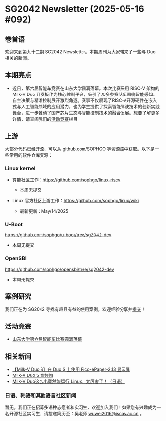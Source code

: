 # SG2042 Newsletter (2025-05-16 #092)

## 卷首语

欢迎来到第九十二期 SG2042 Newsletter。本期周刊为大家带来了一些与 Duo 相关的新闻。

## 本期亮点

+ 近日，第六届智能车竞赛在山东大学圆满落幕。本次比赛采用 RISC-V 架构的 Milk-V Duo 开发板作为核心控制平台，吸引了众多参赛队伍围绕智能感知、自主决策与精准控制展开激烈角逐。赛事不仅展现了RISC-V开源硬件在嵌入式与人工智能领域的应用潜力，也为学生提供了探索智能驾驶技术的创新实践舞台，进一步推动了国产芯片生态与智能控制技术的融合发展。想要了解更多详情，请查阅我们的[活动竞赛](#活动竞赛)栏目

## 上游

大部分代码已经开源，可以从 github.com/SOPHGO 等资源库中获取。以下是一些常用的软件仓库资源：

### Linux kernel

+ 算能社区工作：https://github.com/sophgo/linux-riscv

  +  本周无提交

+ Linux 官方社区上游工作：https://github.com/sophgo/linux/wiki

  + 最新更新：May/14/2025


### U-Boot

https://github.com/sophgo/u-boot/tree/sg2042-dev

+ 本周无提交

### OpenSBI

https://github.com/sophgo/opensbi/tree/sg2042-dev 

+ 本周无提交

## 案例研究

我们正在为 SG2042 寻找有趣且有益的使用案例，欢迎经验分享并[提交](https://github.com/sophgocommunity/SG2042-Newsletter/pulls)！

## 活动竞赛

- [山东大学第六届智能车比赛圆满落幕][event-1]

[event-1]:https://www.view.sdu.edu.cn/info/1023/202062.htm

## 相关新闻

+ [【Milk-V Duo S】在 Duo S 上使用 Pico-ePaper-2.13 显示屏][news-1]
+ [Milk-V Duo S 音频帽][news-2]
+ [Milk-V Duo这么小竟然能运行 Linux，太厉害了！（日语）][news-3]

[news-1]:https://www.bilibili.com/video/BV1FZEkzJE8N
[news-2]:https://www.reddit.com/r/RISCV/comments/1kneb7h/milkv_duo_s_audio_hat/
[news-3]:https://x.com/nbit0125/status/1922199047177199815

### 日语、韩语和其他语言社区新闻

暂无。我们正在招募多语种志愿者和实习生，欢迎加入我们！如果您有兴趣成为一名开源社区实习生，请投递简历至：吴老师 [wuwei2016@iscas.ac.cn](mailto:wuwei2016@iscas.ac.cn) 。